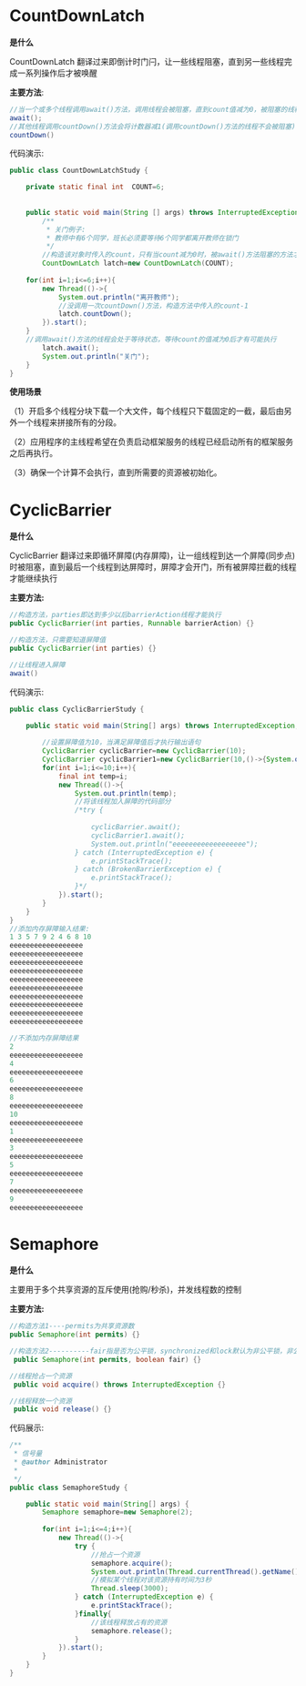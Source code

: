 # CountDownLatch 

**是什么**

CountDownLatch 翻译过来即倒计时门闩，让一些线程阻塞，直到另一些线程完成一系列操作后才被唤醒

**主要方法**:

```java
//当一个或多个线程调用await()方法，调用线程会被阻塞，直到count值减为0，被阻塞的线程会被唤醒，继续执行
await();
//其他线程调用countDown()方法会将计数器减1(调用countDown()方法的线程不会被阻塞)
countDown()
```

代码演示:

```java
public class CountDownLatchStudy {

	private static final int  COUNT=6;
	
	
	public static void main(String [] args) throws InterruptedException{
		/**
		 * 关门例子:
		 * 教师中有6个同学，班长必须要等待6个同学都离开教师在锁门
		 */
        //构造该对象时传入的count，只有当count减为0时，被await()方法阻塞的方法才有可能执行
		CountDownLatch latch=new CountDownLatch(COUNT);
		
	for(int i=1;i<=6;i++){
		new Thread(()->{
			System.out.println("离开教师");
            //没调用一次countDown()方法，构造方法中传入的count-1
			latch.countDown();
		}).start();
	}
	//调用await()方法的线程会处于等待状态，等待count的值减为0后才有可能执行
		latch.await();
		System.out.println("关门");
	}
}
```



**使用场景**

（1）开启多个线程分块下载一个大文件，每个线程只下载固定的一截，最后由另外一个线程来拼接所有的分段。

（2）应用程序的主线程希望在负责启动框架服务的线程已经启动所有的框架服务之后再执行。

（3）确保一个计算不会执行，直到所需要的资源被初始化。

# CyclicBarrier 

**是什么**

CyclicBarrier 翻译过来即循环屏障(内存屏障)，让一组线程到达一个屏障(同步点)时被阻塞，直到最后一个线程到达屏障时，屏障才会开门，所有被屏障拦截的线程才能继续执行

**主要方法:**

```java
//构造方法，parties即达到多少以后barrierAction线程才能执行
public CyclicBarrier(int parties, Runnable barrierAction) {}

//构造方法，只需要知道屏障值
public CyclicBarrier(int parties) {}

//让线程进入屏障
await()
```

代码演示:

```java
public class CyclicBarrierStudy {

	public static void main(String[] args) throws InterruptedException, BrokenBarrierException {
		
		//设置屏障值为10，当满足屏障值后才执行输出语句
		CyclicBarrier cyclicBarrier=new CyclicBarrier(10);
		CyclicBarrier cyclicBarrier1=new CyclicBarrier(10,()->{System.out.println("qwertyuiop");});
		for(int i=1;i<=10;i++){
			final int temp=i;
			new Thread(()->{
				System.out.println(temp);
                //将该线程加入屏障的代码部分
				/*try {
                  
					cyclicBarrier.await();
					cyclicBarrier1.await();
                    System.out.println("eeeeeeeeeeeeeeeeee");
				} catch (InterruptedException e) {
					e.printStackTrace();
				} catch (BrokenBarrierException e) {
					e.printStackTrace();
				}*/
			}).start();
		}
	}
}
//添加内存屏障输入结果:
1 3 5 7 9 2 4 6 8 10              
eeeeeeeeeeeeeeeeee
eeeeeeeeeeeeeeeeee
eeeeeeeeeeeeeeeeee
eeeeeeeeeeeeeeeeee
eeeeeeeeeeeeeeeeee
eeeeeeeeeeeeeeeeee
eeeeeeeeeeeeeeeeee
eeeeeeeeeeeeeeeeee
eeeeeeeeeeeeeeeeee
eeeeeeeeeeeeeeeeee

//不添加内存屏障结果
2
eeeeeeeeeeeeeeeeee
4
eeeeeeeeeeeeeeeeee
6
eeeeeeeeeeeeeeeeee
8
eeeeeeeeeeeeeeeeee
10
eeeeeeeeeeeeeeeeee
1
eeeeeeeeeeeeeeeeee
3
eeeeeeeeeeeeeeeeee
5
eeeeeeeeeeeeeeeeee
7
eeeeeeeeeeeeeeeeee
9
eeeeeeeeeeeeeeeeee
```



# Semaphore 

**是什么**

主要用于多个共享资源的互斥使用(抢购/秒杀)，并发线程数的控制

**主要方法:**

```java
//构造方法1----permits为共享资源数 
public Semaphore(int permits) {}

//构造方法2----------fair指是否为公平锁，synchronized和lock默认为非公平锁，非公平锁效率更高
 public Semaphore(int permits, boolean fair) {}

//线程抢占一个资源
 public void acquire() throws InterruptedException {}

//线程释放一个资源
 public void release() {}
```



代码展示:

```java
/**
 * 信号量
 * @author Administrator
 *
 */
public class SemaphoreStudy {

	public static void main(String[] args) {
		Semaphore semaphore=new Semaphore(2);
		
		for(int i=1;i<=4;i++){
			new Thread(()->{
				try {
					//抢占一个资源
					semaphore.acquire();
					System.out.println(Thread.currentThread().getName()+"抢占了一个资源");
					//模拟某个线程对该资源持有时间为3秒
					Thread.sleep(3000);
				} catch (InterruptedException e) {
					e.printStackTrace();
				}finally{
					//该线程释放占有的资源
					semaphore.release();
				}
			}).start();
		}
	}
}
```

